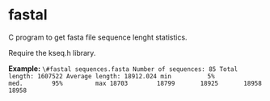 # fastal

C program to get fasta file sequence lenght statistics.

Require the kseq.h library.

__Example:__
``
\#fastal sequences.fasta
Number of sequences: 85
Total length: 1607522
Average length: 18912.024
min 		 5% 		 med. 		 95% 		 max
18703 		 18799 		 18925 		 18958 		 18958 
``


